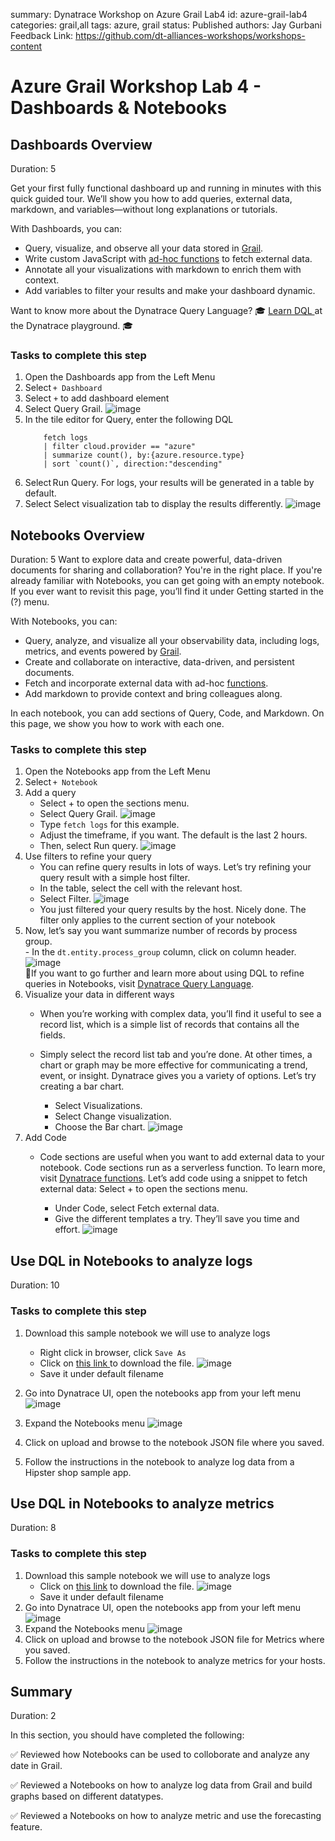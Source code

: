 summary: Dynatrace Workshop on Azure Grail Lab4
id: azure-grail-lab4
categories: grail,all
tags: azure, grail
status: Published
authors: Jay Gurbani
Feedback Link: https://github.com/dt-alliances-workshops/workshops-content

# Azure Grail Workshop Lab 4 - Dashboards & Notebooks

## Dashboards Overview
Duration: 5

Get your first fully functional dashboard up and running in minutes with this quick guided tour. We’ll show you how to add queries, external data, markdown, and variables—without long explanations or tutorials.

With Dashboards, you can:

- Query, visualize, and observe all your data stored in [Grail](https://www.dynatrace.com/support/help/shortlink/dynatrace-grail).
- Write custom JavaScript with [ad-hoc functions](https://dt-url.net/developer-dashboards) to fetch external data.
- Annotate all your visualizations with markdown to enrich them with context.
- Add variables to filter your results and make your dashboard dynamic.

<aside class="positive">

Want to know more about the Dynatrace Query Language?
🎓 <a href="https://dt-url.net/learndql">Learn DQL </a> at the Dynatrace playground. 🎓

</aside>

### Tasks to complete this step
1. Open the Dashboards app from the Left Menu
1. Select `+ Dashboard`
1. Select `+` to add dashboard element    
1. Select Query Grail.
    ![image](img/lab4-dashboards1.png)
1. In the tile editor for Query, enter the following DQL
    ```
        fetch logs
        | filter cloud.provider == "azure"
        | summarize count(), by:{azure.resource.type}
        | sort `count()`, direction:"descending"
    ```
1. Select Run Query. For logs, your results will be generated in a table by default.
1. Select Select visualization tab to display the results differently.
    ![image](img/dashboards-app-getting-started.gif)

## Notebooks Overview
Duration: 5
Want to explore data and create powerful, data-driven documents for sharing and collaboration? You're in the right place. If you're already familiar with Notebooks, you can get going with an empty notebook. If you ever want to revisit this page, you’ll find it under Getting started in the (?) menu.

With Notebooks, you can:
- Query, analyze, and visualize all your observability data, including logs, metrics, and events powered by <a href="https://www.dynatrace.com/support/help/shortlink/dynatrace-grail" target="_blank">Grail</a>.
- Create and collaborate on interactive, data-driven, and persistent documents.
- Fetch and incorporate external data with ad-hoc <a href="https://dt-url.net/functions-help" target="_blank">functions</a>.
- Add markdown to provide context and bring colleagues along.

In each notebook, you can add sections of Query, Code, and Markdown. On this page, we show you how to work with each one.

### Tasks to complete this step
1. Open the Notebooks app from the Left Menu
1. Select `+ Notebook`
1. Add a query
    - Select + to open the sections menu.        
    - Select Query Grail.
        ![image](img/lab4-notebooks1.png)
    - Type `fetch logs` for this example.
    - Adjust the timeframe, if you want. The default is the last 2 hours.
    - Then, select Run query.
    ![image](img/lab4-notebooks2.gif)
1. Use filters to refine your query
    - You can refine query results in lots of ways. Let’s try refining your query result with a simple host filter.
    - In the table, select the cell with the relevant host.
    - Select Filter.
        ![image](img/lab1-use-filters-to-refine-your-query.jpg)
    - You just filtered your query results by the host. Nicely done. The filter only applies to the current section of your notebook
1. Now, let’s say you want summarize number of records by process group.        
        - In the `dt.entity.process_group` column, click on column header.
            ![image](img/lab4-notebooks3.gif)
    <aside class="positive"> 📓If you want to go further and learn more about using DQL to refine queries in Notebooks, visit <a href="https://www.dynatrace.com/support/help/observe-and-explore/query-data/dynatrace-query-language" target="_blank">Dynatrace Query Language</a>. 
    </aside>
3. Visualize your data in different ways
    - When you’re working with complex data, you’ll find it useful to see a record list, which is a simple list of records that contains all the fields.

    - Simply select the record list tab and you’re done.
At other times, a chart or graph may be more effective for communicating a trend, event, or insight. Dynatrace gives you a variety of options. Let’s try creating a bar chart.
        - Select Visualizations.
        - Select Change visualization.
        - Choose the Bar chart.
        ![image](img/lab1-visualize-data-in-different-ways.jpg)
4. Add Code
    - Code sections are useful when you want to add external data to your notebook. Code sections run as a serverless function. To learn more, visit <a href="https://developer.dynatrace.com/preview/develop/functions/" target="_blank">Dynatrace functions</a>. Let’s add code using a snippet to fetch external data: Select + to open the sections menu.

        - Under Code, select Fetch external data.
        - Give the different templates a try. They’ll save you time and effort.
        ![image](img/lab1-add-code.jpg)

## Use DQL in Notebooks to analyze logs
Duration: 10

### Tasks to complete this step
1. Download this sample notebook we will use to analyze logs
    - Right click in browser, click `Save As`
    - Click on <a href="https://raw.githubusercontent.com/dt-alliances-workshops/azure-modernization-dt-orders-setup/grail/learner-scripts/AzureGrailWorkshop-Logs.json"> this link </a> to download the file.
        ![image](img/lab4-notebooks-saveas.png)
    - Save it under default filename

2. Go into Dynatrace UI, open the notebooks app from your left menu
    ![image](img/lab3-grail-notebooks.png)
3. Expand the Notebooks menu
    ![image](img/lab3-grail-notebooks-expand.png)
4. Click on upload and browse to the notebook JSON file where you saved.
5. Follow the instructions in the notebook to analyze log data from a Hipster shop sample app.

## Use DQL in Notebooks to analyze metrics
Duration: 8

### Tasks to complete this step
1. Download this sample notebook we will use to analyze logs
    - Click on <a href="https://raw.githubusercontent.com/dt-alliances-workshops/azure-modernization-dt-orders-setup/grail/learner-scripts/AzureGrailWorkshop-Metrics.json"> this link</a> to download the file.
        ![image](img/lab4-notebooks-saveas.png)
    - Save it under default filename
2. Go into Dynatrace UI, open the notebooks app from your left menu
    ![image](img/lab3-grail-notebooks.png)
3. Expand the Notebooks menu
    ![image](img/lab3-grail-notebooks-expand.png)
4. Click on upload and browse to the notebook JSON file for Metrics where you saved.
5. Follow the instructions in the notebook to analyze metrics for your hosts.

## Summary
Duration: 2

In this section, you should have completed the following:

✅  Reviewed how Notebooks can be used to colloborate and analyze any date in Grail.

✅  Reviewed a Notebooks on how to analyze log data from Grail and build graphs based on different datatypes.

✅  Reviewed a Notebooks on how to analyze metric and use the forecasting feature.

